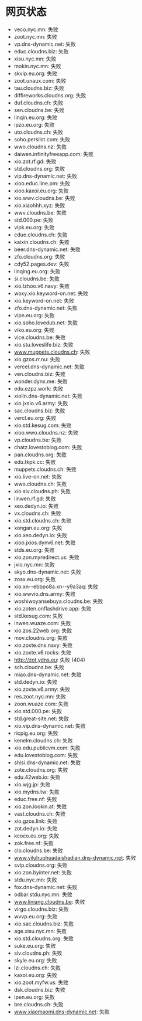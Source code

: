 # 网页状态
- veco.nyc.mn: 失败
- zoot.nyc.mn: 失败
- vp.dns-dynamic.net: 失败
- educ.cloudns.biz: 失败
- xisu.nyc.mn: 失败
- mokin.nyc.mn: 失败
- skvip.eu.org: 失败
- zoot.unaux.com: 失败
- tau.cloudns.biz: 失败
- diffireworks.cloudns.org: 失败
- duf.cloudns.ch: 失败
- sen.cloudns.be: 失败
- linqin.eu.org: 失败
- ipzo.eu.org: 失败
- uto.cloudns.ch: 失败
- soho.perslist.com: 失败
- wwo.cloudns.nz: 失败
- daiwen.infinityfreeapp.com: 失败
- xio.zot.rf.gd: 失败
- std.cloudns.org: 失败
- vip.dns-dynamic.net: 失败
- xioo.educ.line.pm: 失败
- xioo.kaxoi.eu.org: 失败
- xio.wwv.cloudns.be: 失败
- xio.xiaohhh.xyz: 失败
- wwv.cloudns.be: 失败
- std.000.pe: 失败
- vipk.eu.org: 失败
- cdue.cloudns.ch: 失败
- kaixin.cloudns.ch: 失败
- beer.dns-dynamic.net: 失败
- zfo.cloudns.org: 失败
- cdy52.pages.dev: 失败
- linqing.eu.org: 失败
- si.cloudns.be: 失败
- xio.lzhoo.v6.navy: 失败
- woxy.xio.keyword-on.net: 失败
- xio.keyword-on.net: 失败
- zfo.dns-dynamic.net: 失败
- vipn.eu.org: 失败
- xio.soho.lovedub.net: 失败
- viko.eu.org: 失败
- vice.cloudns.be: 失败
- xio.stu.loveslife.biz: 失败
- www.muppets.cloudns.ch: 失败
- xio.gzos.rr.nu: 失败
- vercel.dns-dynamic.net: 失败
- ven.cloudns.biz: 失败
- wonder.dynx.me: 失败
- edu.ezpz.work: 失败
- xiolin.dns-dynamic.net: 失败
- xio.jxsio.v6.army: 失败
- sac.cloudns.biz: 失败
- vercl.eu.org: 失败
- xio.std.kesug.com: 失败
- xioo.wwo.cloudns.nz: 失败
- vp.cloudns.be: 失败
- chatz.lovestoblog.com: 失败
- pan.cloudns.org: 失败
- edu.tkpk.cc: 失败
- muppets.cloudns.ch: 失败
- xio.live-on.net: 失败
- wwo.cloudns.ch: 失败
- xio.siv.cloudns.ph: 失败
- linwen.rf.gd: 失败
- xeo.dedyn.io: 失败
- vx.cloudns.ch: 失败
- xio.std.cloudns.ch: 失败
- xongan.eu.org: 失败
- xio.xeo.dedyn.io: 失败
- xioo.jxios.dynv6.net: 失败
- stds.eu.org: 失败
- xio.zon.myredirect.us: 失败
- jxio.nyc.mn: 失败
- skyo.dns-dynamic.net: 失败
- zosx.eu.org: 失败
- xio.xn--ebbpo8a.xn--y9a3aq: 失败
- xio.wwvio.dns.army: 失败
- woshiwoyansebuya.cloudns.be: 失败
- xio.zoten.onflashdrive.app: 失败
- std.kesug.com: 失败
- inwen.wuaze.com: 失败
- xio.zos.22web.org: 失败
- mov.cloudns.org: 失败
- xio.zoxte.dns.navy: 失败
- xio.zoxte.v6.rocks: 失败
- http://zot.ydns.eu: 失败 (404)
- sch.cloudns.be: 失败
- miao.dns-dynamic.net: 失败
- std.dedyn.io: 失败
- xio.zoxte.v6.army: 失败
- res.zoot.nyc.mn: 失败
- zoon.wuaze.com: 失败
- xio.std.000.pe: 失败
- std.great-site.net: 失败
- xio.vip.dns-dynamic.net: 失败
- ricpig.eu.org: 失败
- kenelm.cloudns.ch: 失败
- xio.edu.publicvm.com: 失败
- edu.lovestoblog.com: 失败
- shisi.dns-dynamic.net: 失败
- zote.cloudns.org: 失败
- edu.42web.io: 失败
- xio.wjg.jp: 失败
- xio.mydns.tw: 失败
- educ.free.nf: 失败
- xio.zon.lookin.at: 失败
- vast.cloudns.ch: 失败
- xio.gzos.link: 失败
- zot.dedyn.io: 失败
- kcoco.eu.org: 失败
- zok.free.nf: 失败
- clo.cloudns.be: 失败
- www.yiluhuohuadaishadian.dns-dynamic.net: 失败
- svip.cloudns.org: 失败
- xio.zon.byinter.net: 失败
- stdu.nyc.mn: 失败
- fox.dns-dynamic.net: 失败
- odbar.stdu.nyc.mn: 失败
- www.liniang.cloudns.be: 失败
- virgo.cloudns.biz: 失败
- wvvp.eu.org: 失败
- xio.sac.cloudns.biz: 失败
- age.xisu.nyc.mn: 失败
- xio.std.cloudns.org: 失败
- suke.eu.org: 失败
- siv.cloudns.ph: 失败
- skyle.eu.org: 失败
- lzi.cloudns.ch: 失败
- kaxoi.eu.org: 失败
- xio.zoot.myfw.us: 失败
- dsk.cloudns.biz: 失败
- ipen.eu.org: 失败
- bre.cloudns.ch: 失败
- www.xiaomaomi.dns-dynamic.net: 失败
